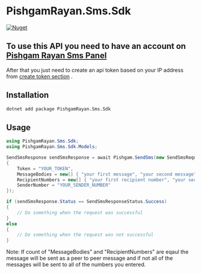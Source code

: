 ﻿# PishgamRayan.Sms.Sdk

[![Nuget](https://img.shields.io/nuget/v/PishgamRayan.Sms.Sdk)](https://www.nuget.org/packages/PishgamRayan.Sms.Sdk)


## To use this API you need to have an account on <a href="https://sms2.pishgamrayan.com">Pishgam Rayan Sms Panel</a>

<p>
After that you just need to create an api token based on your IP address from <a href="https://sms2.pishgamrayan.com/">create token section</a> .
</p>

## Installation
```bash
dotnet add package PishgamRayan.Sms.Sdk
```

## Usage
```csharp
using PishgamRayan.Sms.Sdk;
using PishgamRayan.Sms.Sdk.Models;

SendSmsResponse sendSmsResponse = await Pishgam.SendSms(new SendSmsRequest
{
    Token = "YOUR_TOKEN",
    MessageBodies = new[] { "your first message", "your second message", ...  },
    RecipientNumbers = new[] { "your first recipient number", "your second recipient number", ... },
    SenderNumber = "YOUR_SENDER_NUMBER"
});

if (sendSmsResponse.Status == SendSmsResponseStatus.Success)
{
    // Do something when the request was successful
}
else
{
    // Do something when the request was not successful
}
```

<p> Note: If count of "MessageBodies" and "RecipientNumbers" are eqaul the message will be sent as a peer to peer message and if not all of the messages will be sent to all of the numbers you entered.
</p>